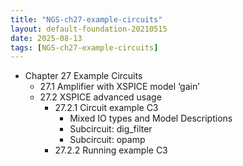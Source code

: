 ```yaml
---
title: "NGS-ch27-example-circuits"
layout: default-foundation-20210515
date: 2025-08-13
tags: [NGS-ch27-example-circuits]
---
```


- Chapter 27 Example Circuits  
  - 27.1 Amplifier with XSPICE model ‘gain’  
  - 27.2 XSPICE advanced usage  
    - 27.2.1 Circuit example C3  
      - Mixed IO types and Model Descriptions  
      - Subcircuit: dig_filter  
      - Subcircuit: opamp  
    - 27.2.2 Running example C3
